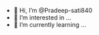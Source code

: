 - 👋 Hi, I’m @Pradeep-sati840
- 👀 I’m interested in ...
- 🌱 I’m currently learning ...


<!---
Pradeep-sati840/Pradeep-sati840 is a ✨ special ✨ repository because its `README.md` (this file) appears on your GitHub profile.
You can click the Preview link to take a look at your changes.
--->
